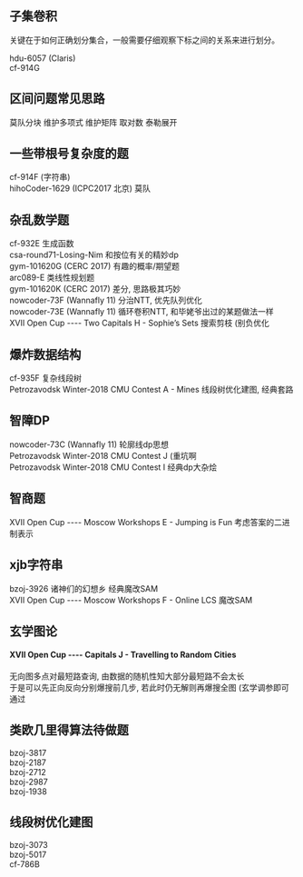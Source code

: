 ## 子集卷积
关键在于如何正确划分集合，一般需要仔细观察下标之间的关系来进行划分。<br>

hdu-6057 (Claris)<br>
cf-914G<br>

## 区间问题常见思路
莫队分块 维护多项式 维护矩阵 取对数 泰勒展开<br>

## 一些带根号复杂度的题
cf-914F (字符串) <br>
hihoCoder-1629 (ICPC2017 北京) 莫队<br>

## 杂乱数学题
cf-932E 生成函数<br>
csa-round71-Losing-Nim 和按位有关的精妙dp<br>
gym-101620G (CERC 2017) 有趣的概率/期望题<br>
arc089-E 类线性规划题<br>
gym-101620K (CERC 2017) 差分, 思路极其巧妙<br>
nowcoder-73F (Wannafly 11) 分治NTT, 优先队列优化<br>
nowcoder-73E (Wannafly 11) 循环卷积NTT, 和毕姥爷出过的某题做法一样<br>
XVII Open Cup ---- Two Capitals H - Sophie’s Sets 搜索剪枝 (别负优化<br>

## 爆炸数据结构
cf-935F 复杂线段树<br>
Petrozavodsk Winter-2018 CMU Contest A - Mines 线段树优化建图, 经典套路<br>

## 智障DP
nowcoder-73C (Wannafly 11) 轮廓线dp思想<br>
Petrozavodsk Winter-2018 CMU Contest J  (重坑啊<br>
Petrozavodsk Winter-2018 CMU Contest I  经典dp大杂烩<br>

## 智商题
XVII Open Cup ---- Moscow Workshops E - Jumping is Fun 考虑答案的二进制表示<br>

## xjb字符串
bzoj-3926 诸神们的幻想乡 经典魔改SAM<br>
XVII Open Cup ---- Moscow Workshops F - Online LCS 魔改SAM<br>

## 玄学图论
#### XVII Open Cup ---- Capitals J - Travelling to Random Cities
无向图多点对最短路查询, 由数据的随机性知大部分最短路不会太长<br>
于是可以先正向反向分别爆搜前几步, 若此时仍无解则再爆搜全图 (玄学调参即可通过<br>

## 类欧几里得算法待做题
bzoj-3817<br>
bzoj-2187<br>
bzoj-2712<br>
bzoj-2987<br>
bzoj-1938<br>

## 线段树优化建图
bzoj-3073<br>
bzoj-5017<br>
cf-786B<br>
